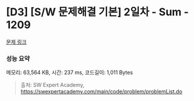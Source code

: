 # [D3] [S/W 문제해결 기본] 2일차 - Sum - 1209 

[문제 링크](https://swexpertacademy.com/main/code/problem/problemDetail.do?contestProbId=AV13_BWKACUCFAYh) 

### 성능 요약

메모리: 63,564 KB, 시간: 237 ms, 코드길이: 1,011 Bytes



> 출처: SW Expert Academy, https://swexpertacademy.com/main/code/problem/problemList.do